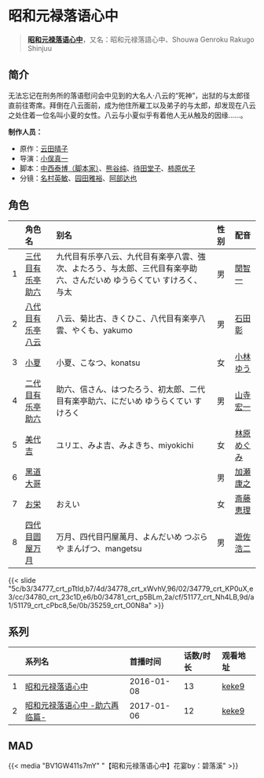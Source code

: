 # 昭和元禄落语心中


> <u>**[昭和元禄落语心中](http://bgm.tv/subject/119394)**</u>，又名：昭和元禄落語心中、Shouwa Genroku Rakugo Shinjuu

## 简介


无法忘记在刑务所的落语慰问会中见到的大名人·八云的“死神”，出狱的与太郎径直前往寄席。拜倒在八云面前，成为他住所雇工以及弟子的与太郎，却发现在八云之处住着一位名叫小夏的女性。八云与小夏似乎有着他人无从触及的因缘……。

**制作人员：**
- 原作：[云田晴子](http://bgm.tv/person/16179)
- 导演：[小俣真一](http://bgm.tv/person/7608)
- 脚本：[中西泰博（脚本家）](http://bgm.tv/person/21512)、[熊谷纯](http://bgm.tv/person/9215)、[待田堂子](http://bgm.tv/person/922)、[柿原优子](http://bgm.tv/person/3326)
- 分镜：[名村英敏](http://bgm.tv/person/21329)、[园田雅裕](http://bgm.tv/person/14064)、[阿部达也](http://bgm.tv/person/2866)

## 角色

|     |   角色名   |   别名  | 性别 |  配音  |
|:--- |:------  |:----      |:---  |:--   |
| 1 | [三代目有乐亭助六](http://bgm.tv/character/34777) | 九代目有乐亭八云、九代目有楽亭八雲、強次、よたろう、与太郎、三代目有楽亭助六、さんだいめ ゆうらくてい すけろく、与太 | 男 | [関智一](http://bgm.tv/person/3868) |
| 2 | [八代目有乐亭八云](http://bgm.tv/character/34778) | 八云、菊比古、きくひこ、八代目有楽亭八雲、やくも、yakumo | 男 | [石田彰](http://bgm.tv/person/3927) |
| 3 | [小夏](http://bgm.tv/character/34779) | 小夏、こなつ、konatsu | 女 | [小林ゆう](http://bgm.tv/person/4398) |
| 4 | [二代目有乐亭助六](http://bgm.tv/character/34780) | 助六、信さん、はつたろう、初太郎、二代目有楽亭助六、にだいめ ゆうらくてい すけろく | 男 | [山寺宏一](http://bgm.tv/person/3914) |
| 5 | [美代吉](http://bgm.tv/character/34781) | ユリエ、みよ吉、みよきち、miyokichi | 女 | [林原めぐみ](http://bgm.tv/person/3919) |
| 6 | [黑道大哥](http://bgm.tv/character/51177) |  | 男 | [加瀬康之](http://bgm.tv/person/4469) |
| 7 | [お栄](http://bgm.tv/character/51179) | おえい | 女 | [斎藤恵理](http://bgm.tv/person/5560) |
| 8 | [四代目圆屋万月](http://bgm.tv/character/35259) | 万月、四代目円屋萬月、よんだいめ つぶらや まんげつ、mangetsu | 男 | [遊佐浩二](http://bgm.tv/person/4614) |

{{< slide "5c/b3/34777_crt_pTtId,b7/4d/34778_crt_xWvhV,96/02/34779_crt_KP0uX,e3/cc/34780_crt_23c1D,e6/b0/34781_crt_p5BLm,2a/cf/51177_crt_Nh4LB,9d/a1/51179_crt_cPbc8,5e/0b/35259_crt_O0N8a" >}}

## 系列

|     | 系列名              | 首播时间       | 话数/时长 | 观看地址                                                    |
| :-- | :--------------- | :--------- | :---- | :------------------------------------------------------ |
| 1   |[昭和元禄落语心中](https://bgm.tv/subject/119394)| 2016-01-08 | 13    | [keke9](https://www.keke9.app/play/29566-4-261984.html) |
| 2   |[昭和元禄落语心中 -助六再临篇-](https://bgm.tv/subject/176615)| 2017-01-06 | 12    | [keke9](https://www.keke9.app/play/29565-4-261972.html) |


## MAD

{{< media  "BV1GW411s7mY" 
"【昭和元禄落语心中】花宴by：碧落溪"  >}}
